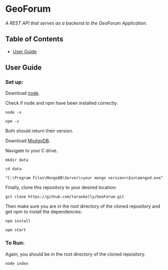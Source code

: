 # GeoForum

*A REST API that serves as a backend to the GeoForum Application.*

## Table of Contents

+ [User Guide](#user-guide)

## User Guide

### Set up:

Download [node](https://nodejs.org/en/download/).

Check if node and npm have been installed correctly:

```
node -v
```

```
npm -v
```

Both should return their version.

Download [ModgoDB](https://www.mongodb.com/download-center?jmp=nav#community).

Navigate to your C drive.

```
mkdir data
```

```
cd data
```

```
"C:\Program Files\MongoDB\Server\<your mongo version>\bin\mongod.exe"
```

Finally, clone this repository to your desired location:

```
git clone https://github.com/taraokelly/GeoForum.git
```

Then make sure you are in the root directory of the cloned repository and get npm to install the dependencies:

```
npm install
```

```
npm start
```

### To Run:

Again, you should be in the root directory of the cloned repository.

```
node index
```